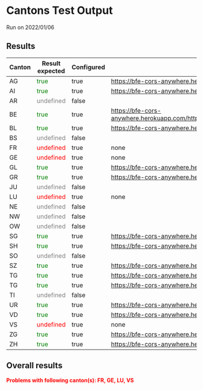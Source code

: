 # Cantons Test Output
Run on 2022/01/06
## Results

|Canton|Result expected|Configured|WMS|GetCapabilities|GetFeature|
|----------------|-------------------------------|-----------------------------|-----------------------------|-----------------------------|-----------------------------|
|AG|<span style='color:green;'>true</span>|true|https://bfe-cors-anywhere.herokuapp.com/https://www.ag.ch/geoportal/services/afu_erdwaerme/MapServer/WMSServer|true|true|
|AI|<span style='color:green;'>true</span>|true|https://bfe-cors-anywhere.herokuapp.com/https://www.geoportal.ch/services/wms/ktai|true|true|
|AR|<span style='color:grey;'>undefined</span>|false||||
|BE|<span style='color:green;'>true</span>|true|https://bfe-cors-anywhere.herokuapp.com/https://www.geoservice.apps.be.ch/geoservice2/services/a42geo/a42geo_versorgungwms_d_fk/MapServer/WmsServer|true|true|
|BL|<span style='color:green;'>true</span>|true|https://bfe-cors-anywhere.herokuapp.com/https://geowms.bl.ch/|true|true|
|BS|<span style='color:grey;'>undefined</span>|false||||
|FR|<span style='color:red;'>undefined</span>|true|none|undefined|undefined|
|GE|<span style='color:red;'>undefined</span>|true|none|undefined|undefined|
|GL|<span style='color:green;'>true</span>|true|https://bfe-cors-anywhere.herokuapp.com/https://wms.geo.gl.ch/|true|true|
|GR|<span style='color:green;'>true</span>|true|https://bfe-cors-anywhere.herokuapp.com/https://wms.geo.gr.ch/erdwaermenutzung|true|true|
|JU|<span style='color:grey;'>undefined</span>|false||||
|LU|<span style='color:red;'>undefined</span>|true|none|undefined|undefined|
|NE|<span style='color:grey;'>undefined</span>|false||||
|NW|<span style='color:grey;'>undefined</span>|false||||
|OW|<span style='color:grey;'>undefined</span>|false||||
|SG|<span style='color:green;'>true</span>|true|https://bfe-cors-anywhere.herokuapp.com/https://services.geo.sg.ch/wss/service/SG00025_WMS/guest|true|true|
|SH|<span style='color:green;'>true</span>|true|https://bfe-cors-anywhere.herokuapp.com/https://wms.geo.sh.ch/wms|true|true|
|SO|<span style='color:grey;'>undefined</span>|false||||
|SZ|<span style='color:green;'>true</span>|true|https://bfe-cors-anywhere.herokuapp.com/https://map.geo.sz.ch/mapserv_proxy|true|false|
|TG|<span style='color:green;'>true</span>|true|https://bfe-cors-anywhere.herokuapp.com/https://ows.geo.tg.ch/geofy_access_proxy/erdwaerme|true|true|
|TG|<span style='color:green;'>true</span>|true|https://bfe-cors-anywhere.herokuapp.com/https://ows.geo.tg.ch/geofy_access_proxy/gewaesserschutzkarte|true|true|
|TI|<span style='color:grey;'>undefined</span>|false||||
|UR|<span style='color:green;'>true</span>|true|https://bfe-cors-anywhere.herokuapp.com/https://geo.ur.ch/overlay/wms|true|true|
|VD|<span style='color:green;'>true</span>|true|https://bfe-cors-anywhere.herokuapp.com/https://www.ogc.vd.ch/public/services/OGC/wmsVD/Mapserver/WMSServer|true|true|
|VS|<span style='color:red;'>undefined</span>|true|none|undefined|undefined|
|ZG|<span style='color:green;'>true</span>|true|https://bfe-cors-anywhere.herokuapp.com/https://services.geo.zg.ch/ows/Erdwaermenutzung|true|true|
|ZH|<span style='color:green;'>true</span>|true|https://bfe-cors-anywhere.herokuapp.com/http://wms.zh.ch/AwelGSWaermewwwZHWMS|true|true|


## Overall results

<span style='color:red;font-weight:bold;'>Problems with following canton(s): FR, GE, LU, VS</span>